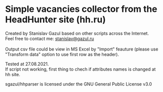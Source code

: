 # Simple vacancies collector from the HeadHunter site (hh.ru)

Created by Stanislav Gazul based on other scripts across the Internet.<br>
Feel free to contact me: stanislav@gazul.ru<br><br>
Output csv file could be view in MS Excel by "Import" feauture (please use "Transform data" option to use first row as the header).

Tested at 27.08.2021.<br>
If script not working, first thing to chech if attributes names is changed at hh site.

sgazul/hhparser is licensed under the GNU General Public License v3.0
